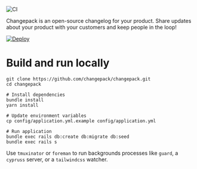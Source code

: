 ![CI](https://github.com/changepack/changepack/actions/workflows/ci.yml/badge.svg)

Changepack is an open-source changelog for your product. Share updates about your product with your customers and keep people in the loop!

[![Deploy](https://www.herokucdn.com/deploy/button.svg)](https://heroku.com/deploy)

# Build and run locally

```
git clone https://github.com/changepack/changepack.git
cd changepack

# Install dependencies
bundle install
yarn install

# Update environment variables
cp config/application.yml.example config/application.yml

# Run application
bundle exec rails db:create db:migrate db:seed
bundle exec rails s
```

Use `tmuxinator` or `foreman` to run backgrounds processes like `guard`, a `cypruss` server, or a `tailwindcss` watcher.

